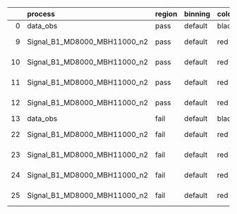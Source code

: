 |    | process                      | region   | binning   | color   | process_type   |   scale | variation   | source_filename                                                       | source_histname    | alias                        | title     |   combine_idx |     lnN |   shapes | syst_type   | direction   | variation_alias   |
|---:|:-----------------------------|:---------|:----------|:--------|:---------------|--------:|:------------|:----------------------------------------------------------------------|:-------------------|:-----------------------------|:----------|--------------:|--------:|---------:|:------------|:------------|:------------------|
|  0 | data_obs                     | pass     | default   | black   | DATA           |       1 | nominal     | ./histograms_for_2DAlphabet_v16//BH_Data.root                         | hpass              | Data                         | Data      |           nan | nan     |      nan | nan         | nan         | nan               |
|  9 | Signal_B1_MD8000_MBH11000_n2 | pass     | default   | red     | SIGNAL         |       1 | lumi        | ./histograms_for_2DAlphabet_v16//BH_Signal_B1_MD8000_MBH11000_n2.root | hpass              | Signal_B1_MD8000_MBH11000_n2 | BH signal |           nan |   1.016 |      nan | lnN         | nan         | nan               |
| 10 | Signal_B1_MD8000_MBH11000_n2 | pass     | default   | red     | SIGNAL         |       1 | SVM         | ./histograms_for_2DAlphabet_v16//BH_Signal_B1_MD8000_MBH11000_n2.root | hpass_SVMsyst_up   | Signal_B1_MD8000_MBH11000_n2 | BH signal |           nan | nan     |        1 | shapes      | Up          | SVMsyst           |
| 11 | Signal_B1_MD8000_MBH11000_n2 | pass     | default   | red     | SIGNAL         |       1 | SVM         | ./histograms_for_2DAlphabet_v16//BH_Signal_B1_MD8000_MBH11000_n2.root | hpass_SVMsyst_down | Signal_B1_MD8000_MBH11000_n2 | BH signal |           nan | nan     |        1 | shapes      | Down        | SVMsyst           |
| 12 | Signal_B1_MD8000_MBH11000_n2 | pass     | default   | red     | SIGNAL         |       1 | nominal     | ./histograms_for_2DAlphabet_v16//BH_Signal_B1_MD8000_MBH11000_n2.root | hpass              | Signal_B1_MD8000_MBH11000_n2 | BH signal |           nan | nan     |      nan | nan         | nan         | nan               |
| 13 | data_obs                     | fail     | default   | black   | DATA           |       1 | nominal     | ./histograms_for_2DAlphabet_v16//BH_Data.root                         | hfail              | Data                         | Data      |           nan | nan     |      nan | nan         | nan         | nan               |
| 22 | Signal_B1_MD8000_MBH11000_n2 | fail     | default   | red     | SIGNAL         |       1 | lumi        | ./histograms_for_2DAlphabet_v16//BH_Signal_B1_MD8000_MBH11000_n2.root | hfail              | Signal_B1_MD8000_MBH11000_n2 | BH signal |           nan |   1.016 |      nan | lnN         | nan         | nan               |
| 23 | Signal_B1_MD8000_MBH11000_n2 | fail     | default   | red     | SIGNAL         |       1 | SVM         | ./histograms_for_2DAlphabet_v16//BH_Signal_B1_MD8000_MBH11000_n2.root | hfail_SVMsyst_up   | Signal_B1_MD8000_MBH11000_n2 | BH signal |           nan | nan     |        1 | shapes      | Up          | SVMsyst           |
| 24 | Signal_B1_MD8000_MBH11000_n2 | fail     | default   | red     | SIGNAL         |       1 | SVM         | ./histograms_for_2DAlphabet_v16//BH_Signal_B1_MD8000_MBH11000_n2.root | hfail_SVMsyst_down | Signal_B1_MD8000_MBH11000_n2 | BH signal |           nan | nan     |        1 | shapes      | Down        | SVMsyst           |
| 25 | Signal_B1_MD8000_MBH11000_n2 | fail     | default   | red     | SIGNAL         |       1 | nominal     | ./histograms_for_2DAlphabet_v16//BH_Signal_B1_MD8000_MBH11000_n2.root | hfail              | Signal_B1_MD8000_MBH11000_n2 | BH signal |           nan | nan     |      nan | nan         | nan         | nan               |